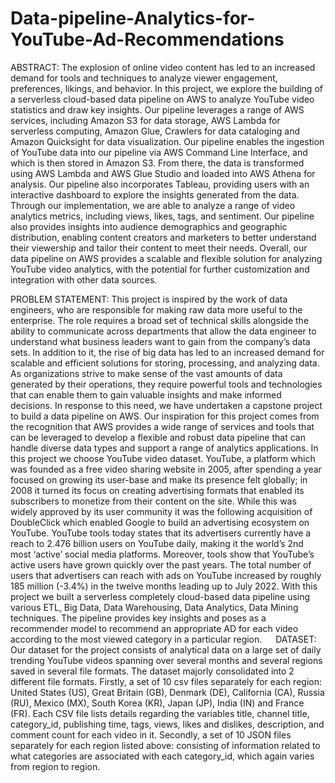 # Data-pipeline-Analytics-for-YouTube-Ad-Recommendations

ABSTRACT:
The explosion of online video content has led to an increased demand for tools and techniques to analyze viewer engagement, preferences, likings, and behavior. In this project, we explore the building of a serverless cloud-based data pipeline on AWS to analyze YouTube video statistics and draw key insights. Our pipeline leverages a range of AWS services, including Amazon S3 for data storage, AWS Lambda for serverless computing, Amazon Glue, Crawlers for data cataloging and Amazon Quicksight for data visualization.
Our pipeline enables the ingestion of YouTube data into our pipeline via AWS Command Line Interface, and which is then stored in Amazon S3. From there, the data is transformed using AWS Lambda and AWS Glue Studio and loaded into AWS Athena for analysis. Our pipeline also incorporates Tableau, providing users with an interactive dashboard to explore the insights generated from the data.
Through our implementation, we are able to analyze a range of video analytics metrics, including views, likes, tags, and sentiment. Our pipeline also provides insights into audience demographics and geographic distribution, enabling content creators and marketers to better understand their viewership and tailor their content to meet their needs.
Overall, our data pipeline on AWS provides a scalable and flexible solution for analyzing YouTube video analytics, with the potential for further customization and integration with other data sources.

PROBLEM STATEMENT:
This project is inspired by the work of data engineers, who are responsible for making raw data more useful to the enterprise. The role requires a broad set of technical skills alongside the ability to communicate across departments that allow the data engineer to understand what business leaders want to gain from the company’s data sets. 
In addition to it, the rise of big data has led to an increased demand for scalable and efficient solutions for storing, processing, and analyzing data. As organizations strive to make sense of the vast amounts of data generated by their operations, they require powerful tools and technologies that can enable them to gain valuable insights and make informed decisions.
In response to this need, we have undertaken a capstone project to build a data pipeline on AWS. Our inspiration for this project comes from the recognition that AWS provides a wide range of services and tools that can be leveraged to develop a flexible and robust data pipeline that can handle diverse data types and support a range of analytics applications.
In this project we choose YouTube video dataset. YouTube, a platform which was founded as a free video sharing website in 2005, after spending a year focused on growing its user-base and make its presence felt globally; in 2008 it turned its focus on creating advertising formats that enabled its subscribers to monetize from their content on the site. While this was widely approved by its user community it was the following acquisition of DoubleClick which enabled Google to build an advertising ecosystem on YouTube.
YouTube tools today states that its advertisers currently have a reach to 2.476 billion users on YouTube daily, making it the world’s 2nd most ‘active’ social media platforms. Moreover, tools show that YouTube’s active users have grown quickly over the past years. The total number of users that advertisers can reach with ads on YouTube increased by roughly 185 million (-3.4%) in the twelve months leading up to July 2022.
With this project we built a serverless completely cloud-based data pipeline using various ETL, Big Data, Data Warehousing, Data Analytics, Data Mining techniques. The pipeline provides key insights and poses as a recommender model to recommend an appropriate AD for each video according to the most viewed category in a particular region. 
 
DATASET:
Our dataset for the project consists of analytical data on a large set of daily trending YouTube videos spanning over several months and several regions saved in several file formats. The dataset majorly consolidated into 2 different file formats. 
Firstly, a set of 10 csv files separately for each region: United States (US), Great Britain (GB), Denmark (DE), California (CA), Russia (RU), Mexico (MX), South Korea (KR), Japan (JP), India (IN) and France (FR). Each CSV file lists details regarding the variables title, channel title, category_id, publishing time, tags, views, likes and dislikes, description, and comment count for each video in it.
Secondly, a set of 10 JSON files separately for each region listed above: consisting of information related to what categories are associated with each category_id, which again varies from region to region.    
